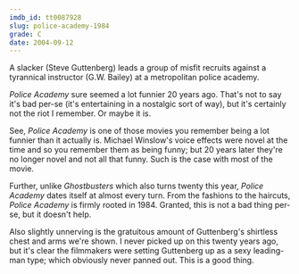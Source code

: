 ```yaml
---
imdb_id: tt0087928
slug: police-academy-1984
grade: C
date: 2004-09-12
---
```


A slacker (Steve Guttenberg) leads a group of misfit recruits against a tyrannical instructor (G.W. Bailey) at a metropolitan police academy.

_Police Academy_ sure seemed a lot funnier 20 years ago. That's not to say it's bad per-se (it's entertaining in a nostalgic sort of way), but it's certainly not the riot I remember. Or maybe it is.

See, _Police Academy_ is one of those movies you remember being a lot funnier than it actually is. Michael Winslow's voice effects were novel at the time and so you remember them as being funny; but 20 years later they're no longer novel and not all that funny. Such is the case with most of the movie.

Further, unlike <span data-imdb-id="tt0087332">_Ghostbusters_</span> which also turns twenty this year, _Police Academy_ dates itself at almost every turn. From the fashions to the haircuts, _Police Academy_ is firmly rooted in 1984. Granted, this is not a bad thing per-se, but it doesn't help.

Also slightly unnerving is the gratuitous amount of Guttenberg's shirtless chest and arms we're shown. I never picked up on this twenty years ago, but it's clear the filmmakers were setting Guttenberg up as a sexy leading-man type; which obviously never panned out. This is a good thing.
